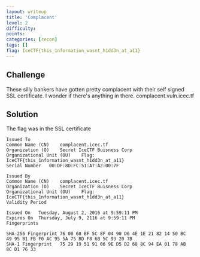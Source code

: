 ```yaml
---
layout: writeup
title: 'Complacent'
level: 2
difficulty:
points:
categories: [recon]
tags: []
flag: IceCTF{this_1nformation_wasnt_h1dd3n_at_a11}
---
```

## Challenge

These silly bankers have gotten pretty complacent with their self signed
SSL certificate. I wonder if there's anything in there.
complacent.vuln.icec.tf

## Solution

The flag was in the SSL certificate

    Issued To
    Common Name (CN)	complacent.icec.tf
    Organization (O)	Secret IceCTF Buisness Corp
    Organizational Unit (OU)	Flag: IceCTF{this_1nformation_wasnt_h1dd3n_at_a11}
    Serial Number	00:DF:8D:FC:51:A7:A2:00:7F
    
    Issued By
    Common Name (CN)	complacent.icec.tf
    Organization (O)	Secret IceCTF Buisness Corp
    Organizational Unit (OU)	Flag: IceCTF{this_1nformation_wasnt_h1dd3n_at_a11}
    Validity Period
    
    Issued On	Tuesday, August 2, 2016 at 9:59:11 PM
    Expires On	Thursday, July 9, 2116 at 9:59:11 PM
    Fingerprints
    
    SHA-256 Fingerprint	76 00 68 BF 5C 8F 04 90 D6 4E 1E 21 82 14 50 BC
    49 95 B1 FB F0 AC 95 5A 75 BD F8 6B 5C 93 20 7B
    SHA-1 Fingerprint	75 29 19 51 91 06 9E D5 D2 68 8C 94 EA 01 78 AB
    8C D1 76 33
